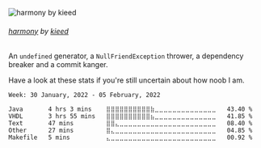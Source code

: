 ![harmony by kieed](https://key.erica.moe/files/c7513d04-584b-4723-a734-3f681e6f584f)
###### [harmony](https://www.pixiv.net/artworks/68913973) by [kieed](https://www.pixiv.net/users/11525066)

An `undefined` generator, a `NullFriendException` thrower, a dependency breaker and a commit kanger.

Have a look at these stats if you're still uncertain about how noob I am.
<!--START_SECTION:waka-->
```text
Week: 30 January, 2022 - 05 February, 2022

Java       4 hrs 3 mins    ⣿⣿⣿⣿⣿⣿⣿⣿⣿⣿⣷⣀⣀⣀⣀⣀⣀⣀⣀⣀⣀⣀⣀⣀⣀   43.40 % 
VHDL       3 hrs 55 mins   ⣿⣿⣿⣿⣿⣿⣿⣿⣿⣿⣦⣀⣀⣀⣀⣀⣀⣀⣀⣀⣀⣀⣀⣀⣀   41.85 % 
Text       47 mins         ⣿⣿⣄⣀⣀⣀⣀⣀⣀⣀⣀⣀⣀⣀⣀⣀⣀⣀⣀⣀⣀⣀⣀⣀⣀   08.40 % 
Other      27 mins         ⣿⣄⣀⣀⣀⣀⣀⣀⣀⣀⣀⣀⣀⣀⣀⣀⣀⣀⣀⣀⣀⣀⣀⣀⣀   04.85 % 
Makefile   5 mins          ⣄⣀⣀⣀⣀⣀⣀⣀⣀⣀⣀⣀⣀⣀⣀⣀⣀⣀⣀⣀⣀⣀⣀⣀⣀   00.92 % 
```
<!--END_SECTION:waka-->

